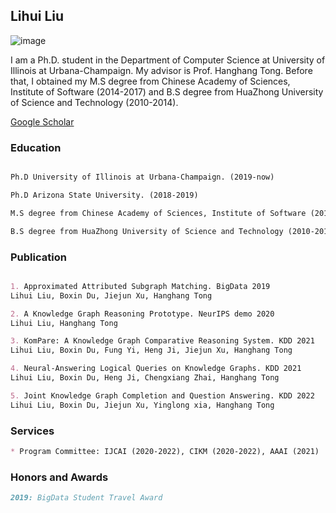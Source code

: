 ## Lihui Liu
![image](https://user-images.githubusercontent.com/53407011/157603986-f480c629-6987-48aa-93f7-55c1b003d336.png)


I am a Ph.D. student in the Department of Computer Science at University of Illinois at Urbana-Champaign. My advisor is Prof. Hanghang Tong. Before that, I obtained my M.S degree from Chinese Academy of Sciences, Institute of Software (2014-2017) and B.S degree from HuaZhong University of Science and Technology (2010-2014).

[Google Scholar](https://scholar.google.com/citations?user=GI7jyeQAAAAJ&hl=en)

### Education
```markdown

Ph.D University of Illinois at Urbana-Champaign. (2019-now)

Ph.D Arizona State University. (2018-2019)

M.S degree from Chinese Academy of Sciences, Institute of Software (2014-2017)

B.S degree from HuaZhong University of Science and Technology (2010-2014)

```


### Publication
```markdown

1. Approximated Attributed Subgraph Matching. BigData 2019
Lihui Liu, Boxin Du, Jiejun Xu, Hanghang Tong

2. A Knowledge Graph Reasoning Prototype. NeurIPS demo 2020
Lihui Liu, Hanghang Tong

3. KomPare: A Knowledge Graph Comparative Reasoning System. KDD 2021
Lihui Liu, Boxin Du, Fung Yi, Heng Ji, Jiejun Xu, Hanghang Tong

4. Neural-Answering Logical Queries on Knowledge Graphs. KDD 2021
Lihui Liu, Boxin Du, Heng Ji, Chengxiang Zhai, Hanghang Tong

5. Joint Knowledge Graph Completion and Question Answering. KDD 2022
Lihui Liu, Boxin Du, Jiejun Xu, Yinglong xia, Hanghang Tong

```

### Services
```markdown
* Program Committee: IJCAI (2020-2022), CIKM (2020-2022), AAAI (2021)
```

### Honors and Awards
```markdown
2019: BigData Student Travel Award
```
